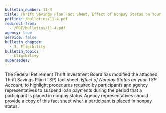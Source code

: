 ```yaml
---
bulletin_number: 11-4
title: Thrift Savings Plan Fact Sheet, Effect of Nonpay Status on Your TSP Account
pdflink: /bulletins/11-4.pdf
redirect-from:
  - /PDF/bulletins/11-4.pdf
agency: true
service: false
bulletin_chapter:
  - 3, Eligibility
bulletin_topic:
  - Eligibility
supersedes:
---
```


The Federal Retirement Thrift Investment Board has modified the attached Thrift Savings Plan (TSP) fact sheet, _Effect of Nonpay Status on your TSP Account_, to highlight procedures required by participants and agency representatives to suspend loan payments during the period that a participant is placed in nonpay status. Agency representatives should provide a copy of this fact sheet when a participant is placed in nonpay status.
